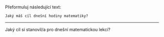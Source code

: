 Přeformuluj následující text:

```
Jaký máš cíl dnešní hodiny matematiky?
```

---

<!-- chatcmpl-749aFXMjKeUBkcNV5FX9IGqhLb411 -->

Jaký cíl si stanovil/a pro dnešní matematickou lekci?
